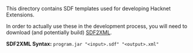 This directory contains SDF templates used for developing Hacknet Extensions.

In order to actually use these in the development process, you will need to download (and potentially build) [SDF2XML](https://github.com/Maowcraft/SDF2XML).

**SDF2XML Syntax:** `program.jar "<input>.sdf" "<output>.xml"`

